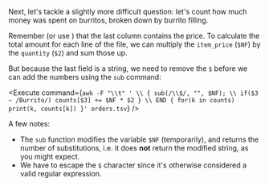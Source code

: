 <script>
import Alert from "components/Alert.svelte";
import Link from "components/Link.svelte";
import Execute from "components/Execute.svelte";
</script>

Next, let's tackle a slightly more difficult question: let's count how much money was spent on burritos, broken down by burrito filling.

Remember (or use <Execute command="head orders.tsv" inline />) that the last column contains the price. To calculate the total amount for each line of the file, we can multiply the `item_price` (`$NF`) by the `quantity` (`$2`) and sum those up.

But because the last field is a string, we need to remove the `$` before we can add the numbers using the `sub` command:

<Execute command={`awk -F "\\t" ' \\ { sub(/\\$/, "", $NF); \\ if($3 ~ /Burrito/) counts[$3] += $NF * $2 } \\ END { for(k in counts) print(k, counts[k]) }' orders.tsv`} />

A few notes:

* The `sub` function modifies the variable `$NF` (temporarily), and returns the number of substitutions, i.e. it does **not** return the modified string, as you might expect.
* We have to escape the `$` character since it's otherwise considered a valid regular expression.
